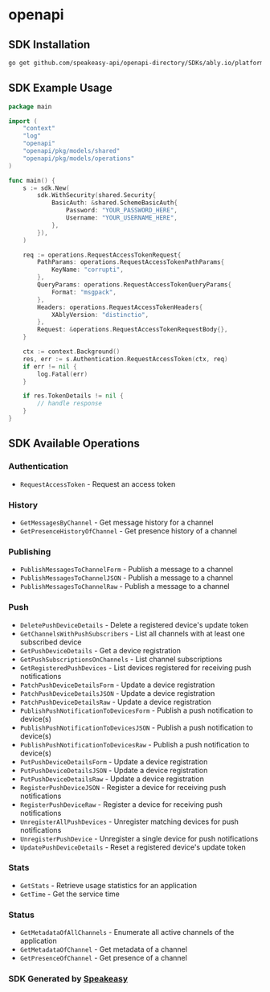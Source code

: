 # openapi

<!-- Start SDK Installation -->
## SDK Installation

```bash
go get github.com/speakeasy-api/openapi-directory/SDKs/ably.io/platform/1.1.0/go
```
<!-- End SDK Installation -->

## SDK Example Usage
<!-- Start SDK Example Usage -->
```go
package main

import (
    "context"
    "log"
    "openapi"
    "openapi/pkg/models/shared"
    "openapi/pkg/models/operations"
)

func main() {
    s := sdk.New(
        sdk.WithSecurity(shared.Security{
            BasicAuth: &shared.SchemeBasicAuth{
                Password: "YOUR_PASSWORD_HERE",
                Username: "YOUR_USERNAME_HERE",
            },
        }),
    )

    req := operations.RequestAccessTokenRequest{
        PathParams: operations.RequestAccessTokenPathParams{
            KeyName: "corrupti",
        },
        QueryParams: operations.RequestAccessTokenQueryParams{
            Format: "msgpack",
        },
        Headers: operations.RequestAccessTokenHeaders{
            XAblyVersion: "distinctio",
        },
        Request: &operations.RequestAccessTokenRequestBody{},
    }

    ctx := context.Background()
    res, err := s.Authentication.RequestAccessToken(ctx, req)
    if err != nil {
        log.Fatal(err)
    }

    if res.TokenDetails != nil {
        // handle response
    }
}
```
<!-- End SDK Example Usage -->

<!-- Start SDK Available Operations -->
## SDK Available Operations


### Authentication

* `RequestAccessToken` - Request an access token

### History

* `GetMessagesByChannel` - Get message history for a channel
* `GetPresenceHistoryOfChannel` - Get presence history of a channel

### Publishing

* `PublishMessagesToChannelForm` - Publish a message to a channel
* `PublishMessagesToChannelJSON` - Publish a message to a channel
* `PublishMessagesToChannelRaw` - Publish a message to a channel

### Push

* `DeletePushDeviceDetails` - Delete a registered device's update token
* `GetChannelsWithPushSubscribers` - List all channels with at least one subscribed device
* `GetPushDeviceDetails` - Get a device registration
* `GetPushSubscriptionsOnChannels` - List channel subscriptions
* `GetRegisteredPushDevices` - List devices registered for receiving push notifications
* `PatchPushDeviceDetailsForm` - Update a device registration
* `PatchPushDeviceDetailsJSON` - Update a device registration
* `PatchPushDeviceDetailsRaw` - Update a device registration
* `PublishPushNotificationToDevicesForm` - Publish a push notification to device(s)
* `PublishPushNotificationToDevicesJSON` - Publish a push notification to device(s)
* `PublishPushNotificationToDevicesRaw` - Publish a push notification to device(s)
* `PutPushDeviceDetailsForm` - Update a device registration
* `PutPushDeviceDetailsJSON` - Update a device registration
* `PutPushDeviceDetailsRaw` - Update a device registration
* `RegisterPushDeviceJSON` - Register a device for receiving push notifications
* `RegisterPushDeviceRaw` - Register a device for receiving push notifications
* `UnregisterAllPushDevices` - Unregister matching devices for push notifications
* `UnregisterPushDevice` - Unregister a single device for push notifications
* `UpdatePushDeviceDetails` - Reset a registered device's update token

### Stats

* `GetStats` - Retrieve usage statistics for an application
* `GetTime` - Get the service time

### Status

* `GetMetadataOfAllChannels` - Enumerate all active channels of the application
* `GetMetadataOfChannel` - Get metadata of a channel
* `GetPresenceOfChannel` - Get presence of a channel
<!-- End SDK Available Operations -->

### SDK Generated by [Speakeasy](https://docs.speakeasyapi.dev/docs/using-speakeasy/client-sdks)
